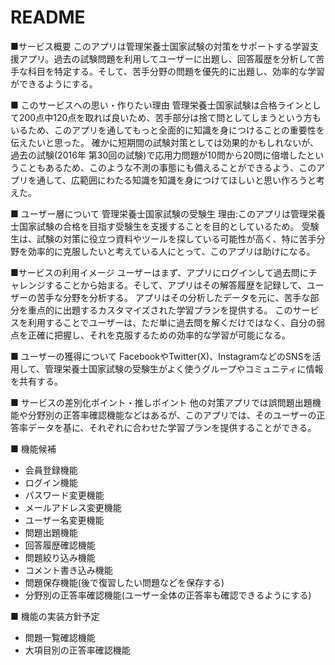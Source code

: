 # README

■サービス概要
このアプリは管理栄養士国家試験の対策をサポートする学習支援アプリ。過去の試験問題を利用してユーザーに出題し、回答履歴を分析して苦手な科目を特定する。そして、苦手分野の問題を優先的に出題し、効率的な学習ができるようにする。

■ このサービスへの思い・作りたい理由
管理栄養士国家試験は合格ラインとして200点中120点を取れば良いため、苦手部分は捨て問としてしまうという方もいるため、このアプリを通してもっと全面的に知識を身につけることの重要性を伝えたいと思った。
確かに短期間の試験対策としては効果的かもしれないが、過去の試験(2016年 第30回の試験)で応用力問題が10問から20問に倍増したということもあるため、このような不測の事態にも備えることができるよう、このアプリを通して、広範囲にわたる知識を知識を身につけてほしいと思い作ろうと考えた。

■ ユーザー層について
管理栄養士国家試験の受験生
理由:このアプリは管理栄養士国家試験の合格を目指す受験生を支援することを目的としているため。
受験生は、試験の対策に役立つ資料やツールを探している可能性が高く、特に苦手分野を効率的に克服したいと考えている人にとって、このアプリは助けになる。

■サービスの利用イメージ
ユーザーはまず、アプリにログインして過去問にチャレンジすることから始まる。そして、アプリはその解答履歴を記録して、ユーザーの苦手な分野を分析する。
アプリはその分析したデータを元に、苦手な部分を重点的に出題するカスタマイズされた学習プランを提供する。
このサービスを利用することでユーザーは、ただ単に過去問を解くだけではなく、自分の弱点を正確に把握し、それを克服するための効率的な学習が可能になる。

■ ユーザーの獲得について
FacebookやTwitter(X)、InstagramなどのSNSを活用して、管理栄養士国家試験の受験生がよく使うグループやコミュニティに情報を共有する。

■ サービスの差別化ポイント・推しポイント
他の対策アプリでは誤問題出題機能や分野別の正答率確認機能などはあるが、このアプリでは、そのユーザーの正答率データを基に、それぞれに合わせた学習プランを提供することができる。

■ 機能候補
- 会員登録機能
- ログイン機能
- パスワード変更機能
- メールアドレス変更機能
- ユーザー名変更機能
- 問題出題機能
- 回答履歴確認機能
- 問題絞り込み機能
- コメント書き込み機能
- 問題保存機能(後で復習したい問題などを保存する)
- 分野別の正答率確認機能(ユーザー全体の正答率も確認できるようにする)

■ 機能の実装方針予定
- 問題一覧確認機能
- 大項目別の正答率確認機能